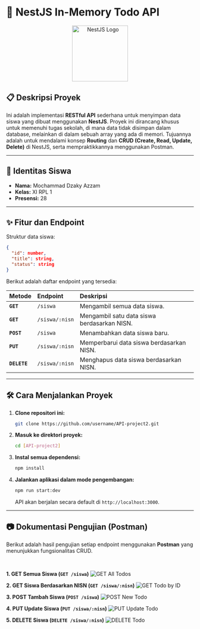 # 📝 NestJS In-Memory Todo API

<p align="center">
  <a href="https://nestjs.com/" target="_blank">
    <img src="https://nestjs.com/img/logo_text.svg" alt="NestJS Logo" width="150" />
  </a>
</p>

## 📋 Deskripsi Proyek

Ini adalah implementasi **RESTful API** sederhana untuk menyimpan data siswa yang dibuat menggunakan **NestJS**. Proyek ini dirancang khusus untuk memenuhi tugas sekolah, di mana data tidak disimpan dalam database, melainkan di dalam sebuah array yang ada di memori. Tujuannya adalah untuk mendalami konsep **Routing** dan **CRUD (Create, Read, Update, Delete)** di NestJS, serta mempraktikkannya menggunakan Postman.

---

## 👤 Identitas Siswa

- **Nama:** Mochammad Dzaky Azzam
- **Kelas:** XI RPL 1
- **Presensi:** 28

---

## ✨ Fitur dan Endpoint

Struktur data siswa:

```json
{
  "id": number,
  "title": string,
  "status": string
}
````

Berikut adalah daftar endpoint yang tersedia:

| Metode       | Endpoint       | Deskripsi                                   |
| :----------- | :------------- | :------------------------------------------ |
| **`GET`**    | `/siswa`       | Mengambil semua data siswa.                 |
| **`GET`**    | `/siswa/:nisn` | Mengambil satu data siswa berdasarkan NISN. |
| **`POST`**   | `/siswa`       | Menambahkan data siswa baru.                |
| **`PUT`**    | `/siswa/:nisn` | Memperbarui data siswa berdasarkan NISN.    |
| **`DELETE`** | `/siswa/:nisn` | Menghapus data siswa berdasarkan NISN.      |

-----

## 🛠️ Cara Menjalankan Proyek

1.  **Clone repositori ini:**

    ```bash
    git clone https://github.com/username/API-project2.git
    ```

2.  **Masuk ke direktori proyek:**

    ```bash
    cd [API-project2]
    ```

3.  **Instal semua dependensi:**

    ```bash
    npm install
    ```

4.  **Jalankan aplikasi dalam mode pengembangan:**

    ```bash
    npm run start:dev
    ```

    API akan berjalan secara default di `http://localhost:3000`.

-----

## 📷 Dokumentasi Pengujian (Postman)

Berikut adalah hasil pengujian setiap endpoint menggunakan **Postman** yang menunjukkan fungsionalitas CRUD.

<br>

**1. GET Semua Siswa (`GET /siswa`)**
![GET All Todos](./public/assets/readme/postman/findAll.PNG)

**2. GET Siswa Berdasarkan NISN (`GET /siswa/:nisn`)**
![GET Todo by ID](./public/assets/readme/postman/findOne.PNG)

**3. POST Tambah Siswa (`POST /siswa`)**
![POST New Todo](./public/assets/readme/postman/create.PNG)

**4. PUT Update Siswa (`PUT /siswa/:nisn`)**
![PUT Update Todo](./public/assets/readme/postman/update.PNG)

**5. DELETE Siswa (`DELETE /siswa/:nisn`)**
![DELETE Todo](./public/assets/readme/postman/delete.PNG)